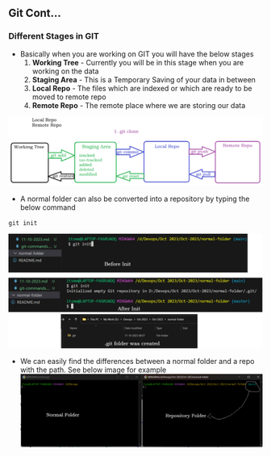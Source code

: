 ## Git Cont...

### Different Stages in GIT
- Basically when you are working on GIT you will have the below stages
    1. **Working Tree** - Currently you will be in this stage when you are working on the data
    2. **Staging Area** - This is a Temporary Saving of your data in between
    3. **Local Repo**   - The files which are indexed or which are ready to be moved to remote repo
    4. **Remote Repo**  - The remote place where we are storing our data

![Privew](./Images/git4.png)
- A normal folder can also be converted into a repository by typing the below command
```
git init
```
![Privew](./Images/git6.png)

- We can easily find the differences between a normal folder and a repo with the path. See below image for example
![Privew](./Images/git5.png) 